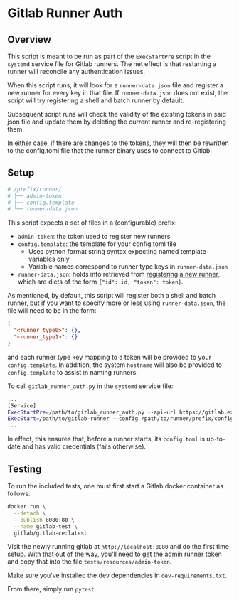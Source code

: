 # Gitlab Runner Auth

## Overview

This script is meant to be run as part of the `ExecStartPre` script in the
`systemd` service file for Gitlab runners. The net effect is that
restarting a runner will reconcile any authentication issues.

When this script runs, it will look for a `runner-data.json` file and register
a new runner for every key in that file. If `runner-data.json` does not exist,
the script will try registering a shell and batch runner by default.

Subsequent script runs will check the validity of the existing tokens in
said json file and update them by deleting the current runner and
re-registering them.

In either case, if there are changes to the tokens, they will then be
rewritten to the config.toml file that the runner binary uses to 
connect to Gitlab.

## Setup

```bash
# /prefix/runner/
# ├── admin-token
# ├── config.template
# └── runner-data.json
```

This script expects a set of files in a (configurable) prefix:
* `admin-token`: the token used to register new runners
* `config.template`: the template for your config.toml file
  * Uses python format string syntax expecting named template variables only
  * Variable names correspond to runner type keys in `runner-data.json`
* `runner-data.json`: holds info retrieved from
  [registering a new runner](https://docs.gitlab.com/ee/api/runners.html#register-a-new-runner),
  which are dicts of the form `{"id": id, "token": token}`.

As mentioned, by default, this script will register both a shell and batch
runner, but if you want to specify more or less using `runner-data.json`, the
file will need to be in the form:

```json
{
  "<runner_type0>": {},
  "<runner_type1>": {}
}
```

and each runner type key mapping to a token will be provided to your
`config.template`. In addition, the system `hostname` will also be provided
to `config.template` to assist in naming runners.

To call `gitlab_runner_auth.py` in the `systemd` service file:

```bash
...
[Service]
ExecStartPre=/path/to/gitlab_runner_auth.py --api-url https://gitlab.example.com --prefix /path/to/runner/prefix
ExecStart=/path/to/gitlab-runner --config /path/to/runner/prefix/config.toml...
...
```

In effect, this ensures that, before a runner starts, its `config.toml` is
up-to-date and has valid credentials (fails otherwise).

## Testing

To run the included tests, one must first start a Gitlab docker container as
follows:

```bash
docker run \
  --detach \
  --publish 8080:80 \
  --name gitlab-test \
  gitlab/gitlab-ce:latest
```

Visit the newly running gitlab at `http://localhost:8080` and do the first time
setup. With that out of the way, you'll need to get the admin runner token
and copy that into the file `tests/resources/admin-token`.

Make sure you've installed the dev dependencies in `dev-requirements.txt`.

From there, simply run `pytest`.
